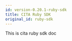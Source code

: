 ```yaml
---
id: version-0.20.1-ruby-sdk
title: CITA Ruby SDK
original_id: ruby-sdk
---
```


This is cita ruby sdk doc

